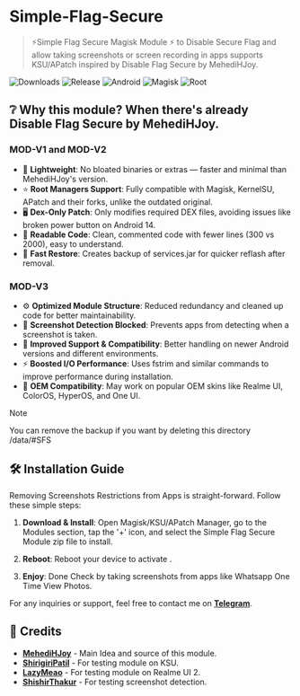 # Simple-Flag-Secure
>⚡Simple Flag Secure Magisk Module ⚡ to Disable Secure Flag and allow taking screenshots or screen recording in apps supports KSU/APatch inspired by Disable Flag Secure by MehediHJoy.

![Downloads](https://img.shields.io/github/downloads/ShivamXD6/Simple-Flag-Secure/total?color=green&style=for-the-badge)
![Release](https://img.shields.io/github/v/release/ShivamXD6/Simple-Flag-Secure?style=for-the-badge)
![Android](https://img.shields.io/badge/Android-3DDC84?style=for-the-badge&logo=android&logoColor=white)
![Magisk](https://img.shields.io/badge/Magisk-8A2BE2?style=for-the-badge&logo=magisk&logoColor=white)
![Root](https://img.shields.io/badge/Root-ff0000?style=for-the-badge&logo=superuser&logoColor=white)

## ❔ Why this module? When there's already Disable Flag Secure by MehediHJoy.

### MOD-V1 and MOD-V2

- 💾 **Lightweight**: No bloated binaries or extras — faster and minimal than MehediHJoy's version.
- ⭐ **Root Managers Support**: Fully compatible with Magisk, KernelSU, APatch and their forks, unlike the outdated original.
- 🖥️ **Dex-Only Patch**: Only modifies required DEX files, avoiding issues like broken power button on Android 14.
- 💬 **Readable Code**: Clean, commented code with fewer lines (300 vs 2000), easy to understand.
- 🔄 **Fast Restore**: Creates backup of services.jar for quicker reflash after removal.

### MOD-V3

- ⚙️ **Optimized Module Structure**: Reduced redundancy and cleaned up code for better maintainability.
- 🚫 **Screenshot Detection Blocked**: Prevents apps from detecting when a screenshot is taken.
- 🔗 **Improved Support & Compatibility**: Better handling on newer Android versions and different environments.
- ⚡ **Boosted I/O Performance**: Uses fstrim and similar commands to improve performance during installation.
- 📱 **OEM Compatibility**: May work on popular OEM skins like Realme UI, ColorOS, HyperOS, and One UI.

> [!NOTE]
> You can remove the backup if you want by deleting this directory /data/#SFS

## 🛠️ Installation Guide

Removing Screenshots Restrictions from Apps is straight-forward. Follow these simple steps:

1. **Download & Install**: Open Magisk/KSU/APatch Manager, go to the Modules section, tap the '+' icon, and select the Simple Flag Secure Module zip file to install.
   
2. **Reboot**: Reboot your device to activate .
   
3. **Enjoy**: Done Check by taking screenshots from apps like Whatsapp One Time View Photos.

For any inquiries or support, feel free to contact me on **[Telegram](https://telegram.me/ShastikXD)**.

## 🙌 Credits

- **[MehediHJoy](https://xdaforums.com/t/module-disable-flag-secure-v9-0-by-mehedi-h-joy.4490475/)** - Main Idea and source of this module.
- **[ShirigiriPatil](https://telegram.me/BosadBillaHun)** - For testing module on KSU.
- **[LazyMeao](https://telegram.me/lazymeao)** - For testing module on Realme UI 2.
- **[ShishirThakur](https://telegram.me/Shishirsthakur)** - For testing screenshot detection.
